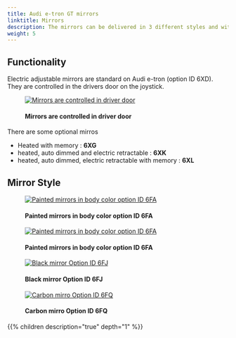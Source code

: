 ```yaml
---
title: Audi e-tron GT mirrors
linktitle: Mirrors
description: The mirrors can be delivered in 3 different styles and with different functionality.
weight: 5
---
```

<!-- markdownlint-disable MD033 -->

## Functionality

Electric adjustable mirrors are standard on Audi e-tron (option ID 6XD). They are controlled in the drivers door on the joystick.

<figure>
    <a href="https://media.electrichasgoneaudi.net/multimedia/models/e-tron-gt/exterior/mirrors/control.jpg">
        <img src="https://media.electrichasgoneaudi.net/multimedia/models/e-tron-gt/exterior/mirrors/controls.jpg" alt="Mirrors are controlled in driver door" title="Mirrors are controlled in driver door">
    </a>
    <figcaption><h4>Mirrors are controlled in driver door</h4></figcaption>
</figure>

There are some optional mirros

- Heated with memory : **6XG**
- heated, auto dimmed and electric retractable : **6XK**
- heated, auto dimmed, electric retractable with memory : **6XL**


## Mirror Style

<figure>
    <a href="https://media.electrichasgoneaudi.net/multimedia/models/e-tron-gt/exterior/mirrors/mirror_painted_1.jpg">
        <img src="https://media.electrichasgoneaudi.net/multimedia/models/e-tron-gt/exterior/mirrors/mirror_painted_1s.jpg" alt="Painted mirrors in body color option ID 6FA" title="Painted mirrors in body color option ID 6FA">
    </a>
    <figcaption><h4>Painted mirrors in body color option ID 6FA</h4></figcaption>
</figure>

<figure>
    <a href="https://media.electrichasgoneaudi.net/multimedia/models/e-tron-gt/exterior/mirrors/mirror_painted_2.jpg">
        <img src="https://media.electrichasgoneaudi.net/multimedia/models/e-tron-gt/exterior/mirrors/mirror_painted_2s.jpg" alt="Painted mirrors in body color option ID 6FA" title="Painted mirrors in body color option ID 6FA">
    </a>
    <figcaption><h4>Painted mirrors in body color option ID 6FA</h4></figcaption>
</figure>

<figure>
    <a href="https://media.electrichasgoneaudi.net/multimedia/models/e-tron-gt/exterior/mirrors/mirror_black.jpg">
        <img src="https://media.electrichasgoneaudi.net/multimedia/models/e-tron-gt/exterior/mirrors/mirror_blacks.jpg" alt="Black mirror Option ID 6FJ" title="Black mirror Option ID 6FJ">
    </a>
    <figcaption><h4>Black mirror Option ID 6FJ</h4></figcaption>
</figure>

<figure>
    <a href="https://media.electrichasgoneaudi.net/multimedia/models/e-tron-gt/exterior/mirrors/mirror_carbon.jpg">
        <img src="https://media.electrichasgoneaudi.net/multimedia/models/e-tron-gt/exterior/mirrors/mirror_carbons.jpg" alt="Carbon mirro Option ID 6FQ" title="Carbon mirro Option ID 6FQ">
    </a>
    <figcaption><h4>Carbon mirro Option ID 6FQ</h4></figcaption>
</figure>

{{% children description="true" depth="1" %}}
